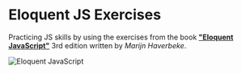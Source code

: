 # Eloquent JS Exercises

Practicing JS skills by using the exercises from the book [**"Eloquent JavaScript"**](https://eloquentjavascript.net/) 3rd edition written by *Marijn Haverbeke*.

![Eloquent JavaScript](https://eloquentjavascript.net/img/cover.jpg)